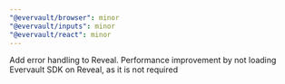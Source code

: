 ```yaml
---
"@evervault/browser": minor
"@evervault/inputs": minor
"@evervault/react": minor
---
```


Add error handling to Reveal. Performance improvement by not loading Evervault SDK on Reveal, as it is not required
